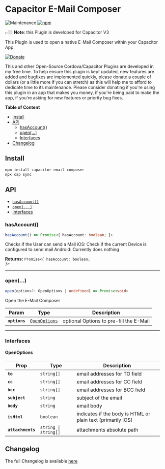 # Capacitor E-Mail Composer

![Maintenance](https://img.shields.io/maintenance/yes/2021)
[![npm](https://img.shields.io/npm/v/capacitor-email-composer)](https://www.npmjs.com/package/capacitor-email-composer)

👉🏼 **Note**: this Plugin is developed for Capacitor V3

This Plugin is used to open a native E-Mail Composer within your Capacitor App.

<!-- DONATE -->
[![Donate](https://www.paypalobjects.com/en_US/i/btn/btn_donateCC_LG_global.gif)](https://www.paypal.com/cgi-bin/webscr?cmd=_s-xclick&hosted_button_id=LMX5TSQVMNMU6&source=url)

This and other Open-Source Cordova/Capacitor Plugins are developed in my free time.
To help ensure this plugin is kept updated, new features are added and bugfixes are implemented quickly, please donate a couple of dollars (or a little more if you can stretch) as this will help me to afford to dedicate time to its maintenance.
Please consider donating if you're using this plugin in an app that makes you money, if you're being paid to make the app, if you're asking for new features or priority bug fixes.
<!-- END DONATE -->

<!-- START doctoc generated TOC please keep comment here to allow auto update -->
<!-- DON'T EDIT THIS SECTION, INSTEAD RE-RUN doctoc TO UPDATE -->
**Table of Content**

- [Install](#install)
- [API](#api)
  - [hasAccount()](#hasaccount)
  - [open(...)](#open)
  - [Interfaces](#interfaces)
- [Changelog](#changelog)

<!-- END doctoc generated TOC please keep comment here to allow auto update -->

## Install

```bash
npm install capacitor-email-composer
npx cap sync
```

## API

<docgen-index>

* [`hasAccount()`](#hasaccount)
* [`open(...)`](#open)
* [Interfaces](#interfaces)

</docgen-index>

<docgen-api>
<!--Update the source file JSDoc comments and rerun docgen to update the docs below-->

### hasAccount()

```typescript
hasAccount() => Promise<{ hasAccount: boolean; }>
```

Checks if the User can send a Mail
iOS: Check if the current Device is configured to send mail
Android: Currently does nothing

**Returns:** <code>Promise&lt;{ hasAccount: boolean; }&gt;</code>

--------------------


### open(...)

```typescript
open(options?: OpenOptions | undefined) => Promise<void>
```

Open the E-Mail Composer

| Param         | Type                                                | Description                             |
| ------------- | --------------------------------------------------- | --------------------------------------- |
| **`options`** | <code><a href="#openoptions">OpenOptions</a></code> | optional Options to pre-fill the E-Mail |

--------------------


### Interfaces


#### OpenOptions

| Prop              | Type                            | Description                                                 |
| ----------------- | ------------------------------- | ----------------------------------------------------------- |
| **`to`**          | <code>string[]</code>           | email addresses for TO field                                |
| **`cc`**          | <code>string[]</code>           | email addresses for CC field                                |
| **`bcc`**         | <code>string[]</code>           | email addresses for BCC field                               |
| **`subject`**     | <code>string</code>             | subject of the email                                        |
| **`body`**        | <code>string</code>             | email body                                                  |
| **`isHtml`**      | <code>boolean</code>            | indicates if the body is HTML or plain text (primarily iOS) |
| **`attachments`** | <code>string \| string[]</code> | attachments absolute path                                   |

</docgen-api>

## Changelog

The full Changelog is available [here](CHANGELOG.md)
